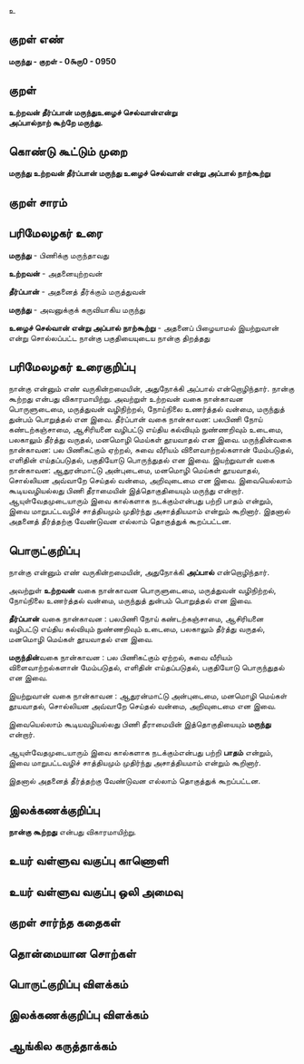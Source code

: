 உ

## குறள் எண் 

**மருந்து - குறள் - 0௯ரு0 - 0950**

## குறள் 

**உற்றவன் தீர்ப்பான் மருந்துஉழைச் செல்வான்என்று  
அப்பால்நாற் கூற்றே மருந்து.**

## கொண்டு கூட்டும் முறை

**மருந்து உற்றவன் தீர்ப்பான் மருந்து உழைச் செல்வான் என்று அப்பால் நாற்கூற்று** 

## குறள் சாரம் 


## பரிமேலழகர் உரை

**மருந்து** - பிணிக்கு மருந்தாவது 

**உற்றவன்** - அதனையுற்றவன் 

**தீர்ப்பான்** - அதனைத் தீர்க்கும் மருத்துவன் 

**மருந்து** - அவனுக்குக் கருவியாகிய மருந்து 

**உழைச் செல்வான் என்று அப்பால் நாற்கூற்று** - அதனைப் பிழையாமல் இயற்றுவான் என்று சொல்லப்பட்ட நான்கு பகுதியையுடைய நான்கு திறத்தது

## பரிமேலழகர் உரைகுறிப்பு   

நான்கு என்னும் எண் வருகின்றமையின், அதுநோக்கி அப்பால் என்றொழிந்தார். நான்கு கூற்றது என்பது விகாரமாயிற்று. அவற்றுள் உற்றவன் வகை நான்காவன பொருளுடைமை, மருத்துவன் வழிநிற்றல், நோய்நிலை உணர்த்தல் வன்மை, மருந்துத் துன்பம் பொறுத்தல் என இவை. தீர்ப்பான் வகை நான்காவன: பலபிணி நோய் கண்டற்கஞ்சாமை, ஆசிரியனை வழிபட்டு எய்திய கல்வியும் நுண்ணறிவும் உடைமை, பலகாலும் தீர்த்து வருதல், மனமொழி மெய்கள் தூயவாதல் என இவை. மருந்தின்வகை நான்காவன: பல பிணிகட்கும் ஏற்றல், சுவை வீரியம் விளைவாற்றல்களான் மேம்படுதல், எளிதின் எய்தப்படுதல், பகுதியோடு பொருந்துதல் என இவை. இயற்றுவான் வகை நான்காவன: ஆதுரன்மாட்டு அன்புடைமை, மனமொழி மெய்கள் தூயவாதல், சொல்லியன அவ்வாறே செய்தல் வன்மை, அறிவுடைமை என இவை. இவையெல்லாம் கூடியவழியல்லது பிணி தீராமையின் இத்தொகுதியையும் மருந்து என்றார். ஆயுள்வேதமுடையாரும் இவை கால்களாக நடக்கும்என்பது பற்றி பாதம் என்றும், இவை மாறுபட்டவழிச் சாத்தியமும் முதிர்ந்து அசாத்தியமாம் என்றும் கூறினார். இதனால் அதனைத் தீர்த்தற்கு வேண்டுவன எல்லாம் தொகுத்துக் கூறப்பட்டன.

## பொருட்குறிப்பு 

நான்கு என்னும் எண் வருகின்றமையின், அதுநோக்கி **அப்பால்** என்றொழிந்தார்.  

அவற்றுள் **உற்றவன்** வகை நான்காவன பொருளுடைமை, மருத்துவன் வழிநிற்றல், நோய்நிலை உணர்த்தல் வன்மை, மருந்துத் துன்பம் பொறுத்தல் என இவை. 

**தீர்ப்பான்** வகை நான்காவன : பலபிணி நோய் கண்டற்கஞ்சாமை, ஆசிரியனை வழிபட்டு எய்திய கல்வியும் நுண்ணறிவும் உடைமை, பலகாலும் தீர்த்து வருதல், மனமொழி மெய்கள் தூயவாதல் என இவை. 

**மருந்தின்**வகை நான்காவன : பல பிணிகட்கும் ஏற்றல், சுவை வீரியம் விளைவாற்றல்களான் மேம்படுதல், எளிதின் எய்தப்படுதல், பகுதியோடு பொருந்துதல் என இவை. 

இயற்றுவான் வகை நான்காவன : ஆதுரன்மாட்டு அன்புடைமை, மனமொழி மெய்கள் தூயவாதல், சொல்லியன அவ்வாறே செய்தல் வன்மை, அறிவுடைமை என இவை. 

இவையெல்லாம் கூடியவழியல்லது பிணி தீராமையின் இத்தொகுதியையும் **மருந்து** என்றார். 

ஆயுள்வேதமுடையாரும் இவை கால்களாக நடக்கும்என்பது பற்றி **பாதம்** என்றும், இவை மாறுபட்டவழிச் சாத்தியமும் முதிர்ந்து அசாத்தியமாம் என்றும் கூறினார். 

இதனால் அதனைத் தீர்த்தற்கு வேண்டுவன எல்லாம் தொகுத்துக் கூறப்பட்டன.

## இலக்கணக்குறிப்பு  

**நான்கு கூற்றது** என்பது விகாரமாயிற்று.

## உயர் வள்ளுவ வகுப்பு காணொளி


## உயர் வள்ளுவ வகுப்பு ஒலி அமைவு 

 
## குறள் சார்ந்த கதைகள் 


## தொன்மையான சொற்கள்


## பொருட்குறிப்பு விளக்கம்


## இலக்கணக்குறிப்பு விளக்கம்


## ஆங்கில கருத்தாக்கம் 


